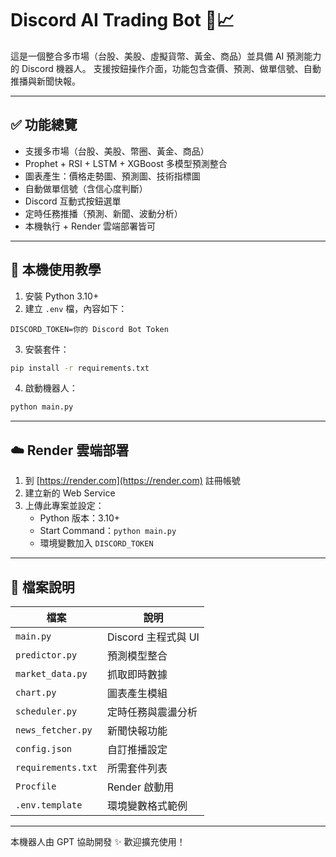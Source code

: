 # Discord AI Trading Bot 🤖📈

這是一個整合多市場（台股、美股、虛擬貨幣、黃金、商品）並具備 AI 預測能力的 Discord 機器人。
支援按鈕操作介面，功能包含查價、預測、做單信號、自動推播與新聞快報。

---

## ✅ 功能總覽

- 支援多市場（台股、美股、幣圈、黃金、商品）
- Prophet + RSI + LSTM + XGBoost 多模型預測整合
- 圖表產生：價格走勢圖、預測圖、技術指標圖
- 自動做單信號（含信心度判斷）
- Discord 互動式按鈕選單
- 定時任務推播（預測、新聞、波動分析）
- 本機執行 + Render 雲端部署皆可

---

## 🧪 本機使用教學

1. 安裝 Python 3.10+
2. 建立 `.env` 檔，內容如下：

```
DISCORD_TOKEN=你的 Discord Bot Token
```

3. 安裝套件：
```bash
pip install -r requirements.txt
```

4. 啟動機器人：
```bash
python main.py
```

---

## ☁️ Render 雲端部署

1. 到 [https://render.com](https://render.com) 註冊帳號
2. 建立新的 Web Service
3. 上傳此專案並設定：
   - Python 版本：3.10+
   - Start Command：`python main.py`
   - 環境變數加入 `DISCORD_TOKEN`

---

## 📁 檔案說明

| 檔案 | 說明 |
|------|------|
| `main.py` | Discord 主程式與 UI |
| `predictor.py` | 預測模型整合 |
| `market_data.py` | 抓取即時數據 |
| `chart.py` | 圖表產生模組 |
| `scheduler.py` | 定時任務與震盪分析 |
| `news_fetcher.py` | 新聞快報功能 |
| `config.json` | 自訂推播設定 |
| `requirements.txt` | 所需套件列表 |
| `Procfile` | Render 啟動用 |
| `.env.template` | 環境變數格式範例 |

---

本機器人由 GPT 協助開發 ✨ 歡迎擴充使用！
